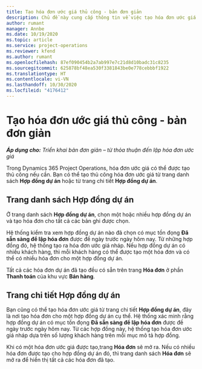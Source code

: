 ```yaml
---
title: Tạo hóa đơn ước giá thủ công - bản đơn giản
description: Chủ đề này cung cấp thông tin về việc tạo hóa đơn ước giá thủ công trong Project Operations.
author: rumant
manager: Annbe
ms.date: 10/19/2020
ms.topic: article
ms.service: project-operations
ms.reviewer: kfend
ms.author: rumant
ms.openlocfilehash: 87ef090454b2a7ab997e7c21d8d10badc31c8235
ms.sourcegitcommit: 625878bf48ea530f3381843be0e778cebbbf1922
ms.translationtype: HT
ms.contentlocale: vi-VN
ms.lasthandoff: 10/30/2020
ms.locfileid: "4176412"
---
```

# <a name="create-a-manual-proforma-invoice---lite"></a>Tạo hóa đơn ước giá thủ công - bản đơn giản

_**Áp dụng cho:** Triển khai bản đơn giản – từ thỏa thuận đến lập hóa đơn ước giá_

Trong Dynamics 365 Project Operations, hóa đơn ước giá có thể được tạo thủ công nếu cần. Bạn có thể tạo thủ công hóa đơn ước giá từ trang danh sách **Hợp đồng dự án** hoặc từ trang chi tiết **Hợp đồng dự án**.

##  <a name="project-contracts-list-page"></a>Trang danh sách Hợp đồng dự án

Ở trang danh sách **Hợp đồng dự án**, chọn một hoặc nhiều hợp đồng dự án và tạo hóa đơn cho tất cả các bản ghi được chọn.

Hệ thống kiểm tra xem hợp đồng dự án nào đã chọn có mục tồn đọng **Đã sẵn sàng để lập hóa đơn** được đề ngày trước ngày hôm nay. Từ những hợp đồng đó, hệ thống tạo ra hóa đơn ước giá nháp. Nếu hợp đồng dự án có nhiều khách hàng, thì mỗi khách hàng có thể được tạo một hóa đơn và có thể có nhiều hóa đơn cho một hợp đồng dự án.

Tất cả các hóa đơn dự án đã tạo đều có sẵn trên trang **Hóa đơn** ở phần **Thanh toán** của khu vực **Bán hàng**.

## <a name="project-contract-details-page"></a>Trang chi tiết Hợp đồng dự án

Bạn cũng có thể tạo hóa đơn ước giá từ trang chi tiết **Hợp đồng dự án**, đây là nơi tạo hóa đơn cho một hợp đồng dự án cụ thể. Hệ thống xác minh rằng hợp đồng dự án có mục tồn đọng **Đã sẵn sàng để lập hóa đơn** được đề ngày trước ngày hôm nay. Từ các hợp đồng này, hệ thống tạo hóa đơn ước giá nháp dựa trên số lượng khách hàng trên mỗi mục mô tả hợp đồng.

Khi có một hóa đơn ước giá được tạo,trang **Hóa đơn** sẽ mở ra. Nếu có nhiều hóa đơn được tạo cho hợp đồng dự án đó, thì trang danh sách **Hóa đơn** sẽ mở ra để hiển thị tất cả các hóa đơn đã tạo.

